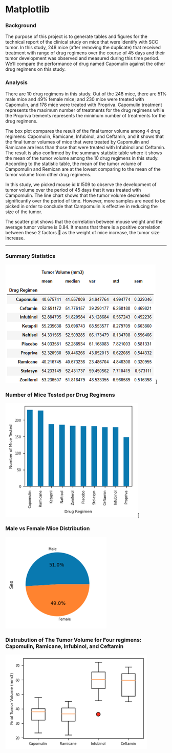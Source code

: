 # Matplotlib

### Background
The purpose of this project is to generate tables and figures for the technical report of the clinical study on mice that were identify with SCC tumor. In this study, 248 mice (after removing the duplicate) that received treatment with range of drug regimens over the course of 45 days and their tumor development was observed and measured during this time period. We’ll compare the performance of drug named Capomulin against the other drug regimens on this study.

### Analysis
There are 10 drug regimens in this study. Out of the 248 mice, there are 51% male mice and 49% female mice; and 230 mice were treated with Capomulin, and 178 mice were treated with Propriva. Capomulin treatment represents the maximum number of treatments for the drug regimens while the Propriva trements represents the minimum number of treatments for the drug regimens.

The box plot compares the result of the final tumor volume among 4 drug regimens: Capomulin, Ramicane, Infubinol, and Ceftamin, and it shows that the final tumor volumes of mice that were treated by Capomulin and Ramicane are less than those that were treated with Infubinol and Ceftamin. The result is also confirmed by the summary statistic table where it shows the mean of the tumor volume among the 10 drug regimens in this study. According to the statistic table, the mean of the tumor volume of Campomulin and Remican are at the lowest comparing to the mean of the tumor volume from other drug regimens.

In this study, we picked mouse id # l509 to observe the development of tumor volume over the period of 45 days that it was treated with Campomulin. The line chart shows that the tumor volume decreased significantly over the period of time. However, more samples are need to be picked in order to conclude that Campomulin is effective in reducing the size of the tumor.

The scatter plot shows that the correlation between mouse weight and the average tumor volume is 0.84. It means that there is a positive correlation between these 2 factors  as the weight of mice increase, the tumor size increase.

--------------------------------------------------------------------------------------------------------------------------------------------------------------------
### Summary Statistics

![alt text](https://github.com/TaiShan16/Matplotlib/blob/main/Images/summary%20stat.PNG)]

### Number of Mice Tested per Drug Regimens

![alt text](https://github.com/TaiShan16/Matplotlib/blob/main/Images/Bar%20Chart%202.PNG)]

### Male vs Female Mice Distribution

![alt text](https://github.com/TaiShan16/Matplotlib/blob/main/Images/pie%20chart.PNG)

### Distrubution of The Tumor Volume for Four regimens: Capomulin, Ramicane, Infubinol, and Ceftamin

![alt text](https://github.com/TaiShan16/Matplotlib/blob/main/Images/box%20plot.PNG)
